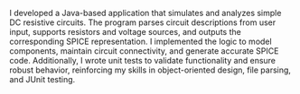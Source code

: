 I developed a Java-based application that simulates and analyzes simple DC resistive circuits. The program parses circuit descriptions from user input, supports resistors and voltage sources, and outputs the corresponding SPICE representation. I implemented the logic to model components, maintain circuit connectivity, and generate accurate SPICE code. Additionally, I wrote unit tests to validate functionality and ensure robust behavior, reinforcing my skills in object-oriented design, file parsing, and JUnit testing.
